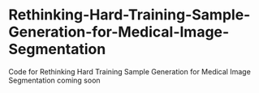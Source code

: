 # Rethinking-Hard-Training-Sample-Generation-for-Medical-Image-Segmentation
Code for Rethinking Hard Training Sample Generation for Medical Image Segmentation 
coming soon
